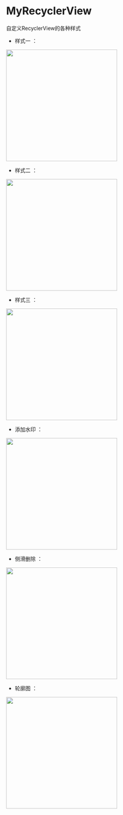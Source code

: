 # MyRecyclerView
自定义RecyclerView的各种样式<Br/>

* 样式一 ：

<div class='row'>
        <img src='https://github.com/1067899750/MyRecyclerView/blob/master/image/bag1.png' width="300px"/>
</div>

* 样式二 ：

<div class='row'>
        <img src='https://github.com/1067899750/MyRecyclerView/blob/master/image/recyclerView1.gif' width="300px"/>
</div>


* 样式三 ：
<div class='row'>
        <img src='https://github.com/1067899750/MyRecyclerView/blob/master/image/recyclerView.gif' width="300px"/>
</div>

* 添加水印 ：

<div class='row'>
        <img src='https://github.com/1067899750/MyRecyclerView/blob/master/image/image2.jpg' width="300px"/>
</div>


* 侧滑删除 ：

<div class='row'>
        <img src='https://github.com/1067899750/MyRecyclerView/blob/master/image/delete.png' width="300px"/>
</div>

* 轮廓图 ：

<div class='row'>
        <img src='https://github.com/1067899750/MyRecyclerView/blob/master/image/img5.gif' width="300px"/>
</div>












